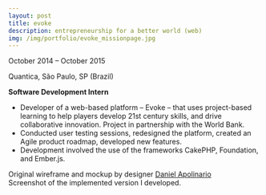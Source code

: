 ```yaml
---
layout: post
title: evoke
description: entrepreneurship for a better world (web)
img: /img/portfolio/evoke_missionpage.jpg
---
```




<div class="caption right">
October 2014 – October 2015
</div>

Quantica, São Paulo, SP (Brazil)

**Software Development Intern**

* Developer of a web-based platform – Evoke – that uses project-based learning to help players develop 21st century skills, and drive collaborative innovation. Project in partnership with the World Bank.
* Conducted user testing sessions, redesigned the platform, created an Agile product roadmap, developed new features.
* Development involved the use of the frameworks CakePHP, Foundation, and Ember.js.


<div class="row">
	<img class="col two center" src="{{ site.baseurl }}/img/portfolio/evoke_design.png" alt="" title="example image"/>
</div>
<div class="col three caption">
	Original wireframe and mockup by designer <a href="https://www.behance.net/danapo" target="_blank">Daniel Apolinario</a>
</div>
<div class="row">
	<img class="col three" src="{{ site.baseurl }}/img/portfolio/evoke_missionpage.jpg" alt="" title="example image"/>
</div>
<div class="col three caption">
	Screenshot of the implemented version I developed.
</div>